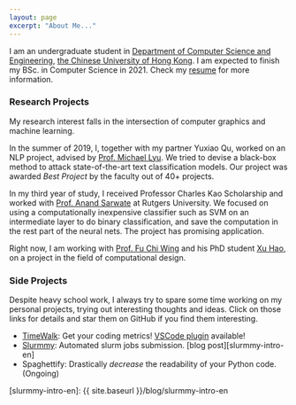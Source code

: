 ```yaml
---
layout: page
excerpt: "About Me..."
---
```


I am an undergraduate student in [Department of Computer Science and Engineering][cse-web], [the Chinese University of Hong Kong][cuhk-web]. I am expected to finish my BSc. in Computer Science in 2021. Check my [resume][my-resume] for more information.

### Research Projects

My research interest falls in the intersection of computer graphics and machine learning.

In the summer of 2019, I, together with my partner Yuxiao Qu, worked on an NLP project, advised by [Prof. Michael Lyu][michael-web]. We tried to devise a black-box method to attack state-of-the-art text classification models. Our project was awarded *Best Project* by the faculty out of 40+ projects.

In my third year of study, I received Professor Charles Kao Scholarship and worked with [Prof. Anand Sarwate][anand-web] at Rutgers University.
We focused on using a computationally inexpensive classifier such as SVM on an intermediate layer to do binary classification, and save the computation in the rest part of the neural nets. The project has promising application.

Right now, I am working with [Prof. Fu Chi Wing][philip-web] and his PhD student [Xu Hao][xuhao-web], on a project in the field of computational design.

### Side Projects

Despite heavy school work, I always try to spare some time working on my personal projects, trying out interesting thoughts and ideas. Click on those links for details and star them on GitHub if you find them interesting.

- [TimeWalk][timewalk-core]: Get your coding metrics! [VSCode plugin][timewalk-vscode] available!
- [Slurmmy][slurmmy-github]: Automated slurm jobs submission. [blog post][slurmmy-intro-en]
- Spaghettify: Drastically *decrease* the readability of your Python code. (Ongoing)

[sid-web]: http://staff.ie.cuhk.edu.hk/~sjaggi/
[michael-web]: http://www.cse.cuhk.edu.hk/~lyu
[cse-web]: http://www.cse.cuhk.edu.hk
[cuhk-web]: http://www.cuhk.edu.hk
[xuhao-web]: http://www.cse.cuhk.edu.hk/~haoxu
[anand-web]: https://www.ece.rutgers.edu/~asarwate/
[philip-web]: http://www.cse.cuhk.edu.hk/~cwfu
[my-resume]: ./assets/files/cv.pdf
[timewalk-core]: https://github.com/desmondlzy/timewalk-core
[timewalk-vscode]: https://github.com/desmondlzy/timewalk-vscode
[slurmmy-github]: https://github.com/desmondlzy/slurmmy
[slurmmy-intro-en]: {{ site.baseurl }}/blog/slurmmy-intro-en